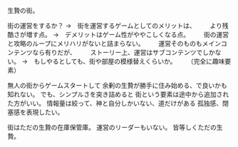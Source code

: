 生贄の街。

街の運営をするか？
→　街を運営するゲームとしてのメリットは、
　　より残酷さが増す点。
→　デメリットはゲーム性がややこしくなる点。
　　街の運営と攻略のループにメリハリがないと詰まらない。
　　運営そのものもメインコンテンツなら有りだが、
　　ストーリー上、運営はサブコンテンツでしかない。
→　もしやるとしても、街や部屋の模様替えくらいか。
　　（完全に趣味要素）

無人の街からゲームスタートして
余剰の生贄が勝手に住み始める、で良いかも知れない。
でも、シンプルさを突き詰めると
街という要素は途中から追加された方がいい。
情報量は絞って、神と自分しかいない、道だけがある
孤独感、閉塞感を表現したい。

街はただの生贄の在庫保管庫。
運営のリーダーもいない。
皆等しくただの生贄。

